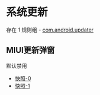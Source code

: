 # 系统更新

存在 1 规则组 - [com.android.updater](/src/apps/com.android.updater.ts)

## MIUI更新弹窗

默认禁用

- [快照-0](https://i.gkd.li/import/12715712)
- [快照-1](https://i.gkd.li/import/12749906)
